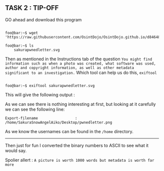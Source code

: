 ## TASK 2 : TIP-OFF

GO ahead and download this program 

```console

foo@bar:~$ wget 'https://raw.githubusercontent.com/OsintDojo/OsintDojo.github.io/d846483eb41dd4fdb6d00ac84ecdb4a66be6a191/TryHackMe/Sakura/sakurapwnedletter.svg'

foo@bar:~$ ls
    sakurapwnedletter.svg

```

Then as mentioned in the Instructions tab of the question `You might find information such as when a photo was created, what software was used, author and copyright information, as well as other metadata significant to an investigation.` Which tool can help us do this, `exiftool`

```console

foo@bar:~$ exiftool sakurapwnedletter.svg

```

This will give the following output : 


As we can see there is nothing interesting at first, but looking at it carefully we can see the following line:

`Export-filename                 : /home/SakuraSnowAngelAiko/Desktop/pwnedletter.png`

As we know the usernames can be found in the `/home` directory.

------ 

Then just for fun I converted the binary numbers to ASCII to see what it would say.

Spolier allert : `A picture is worth 1000 words but metadata is worth far more`